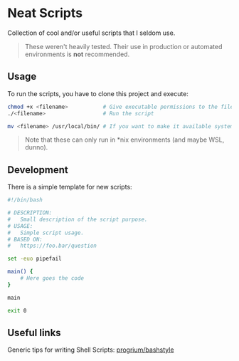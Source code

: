 # Neat Scripts

Collection of cool and/or useful scripts that I seldom use.

> These weren't heavily tested. Their use in production or automated environments is **not** recommended.

## Usage

To run the scripts, you have to clone this project and execute:

```bash
chmod +x <filename>           # Give executable permissions to the file
./<filename>                  # Run the script

mv <filename> /usr/local/bin/ # If you want to make it available system wide
```

> Note that these can only run in *nix environments (and maybe WSL, dunno).

## Development

There is a simple template for new scripts:

```bash
#!/bin/bash

# DESCRIPTION:
#   Small description of the script purpose.
# USAGE:
#   Simple script usage.
# BASED ON:
#   https://foo.bar/question

set -euo pipefail

main() {
    # Here goes the code
}

main

exit 0
```

## Useful links

Generic tips for writing Shell Scripts: [progrium/bashstyle](https://github.com/progrium/bashstyle)
